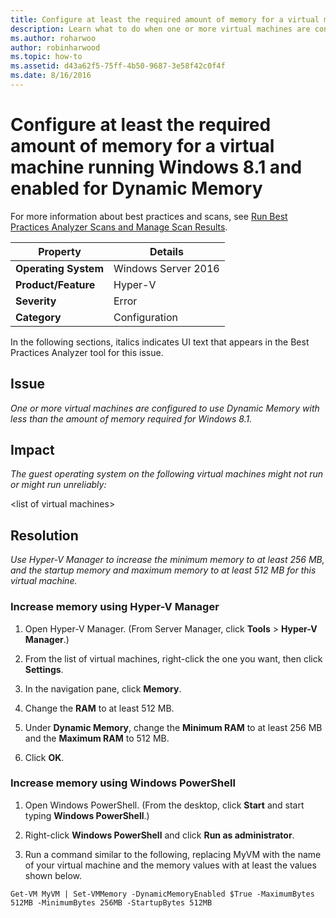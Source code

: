 ```yaml
---
title: Configure at least the required amount of memory for a virtual machine running Windows 8.1 and enabled for Dynamic Memory
description: Learn what to do when one or more virtual machines are configured to use Dynamic Memory with less than the amount of memory required for Windows 8.1.
ms.author: roharwoo
author: robinharwood
ms.topic: how-to
ms.assetid: d43a62f5-75ff-4b50-9687-3e58f42c0f4f
ms.date: 8/16/2016
---
```

# Configure at least the required amount of memory for a virtual machine running Windows 8.1 and enabled for Dynamic Memory

For more information about best practices and scans, see [Run Best Practices Analyzer Scans and Manage Scan Results](/previous-versions/windows/it-pro/windows-server-2012-R2-and-2012/hh831400(v=ws.11)).

|Property|Details|
|-|-|
|**Operating System**|Windows Server 2016|
|**Product/Feature**|Hyper-V|
|**Severity**|Error|
|**Category**|Configuration|

In the following sections, italics indicates UI text that appears in the Best Practices Analyzer tool for this issue.

## Issue
*One or more virtual machines are configured to use Dynamic Memory with less than the amount of memory required for Windows 8.1.*

## Impact
*The guest operating system on the following virtual machines might not run or might run unreliably:*

\<list of virtual machines>

## Resolution
*Use Hyper-V Manager to increase the minimum memory to at least 256 MB, and the startup memory and maximum memory to at least 512 MB for this virtual machine.*

### Increase memory using Hyper-V Manager

1.  Open Hyper-V Manager. (From Server Manager, click **Tools** > **Hyper-V Manager**.)

2.  From the list of virtual machines, right-click the one you want, then click **Settings**.

3.  In the navigation pane, click **Memory**.

4.  Change the **RAM** to at least 512 MB.

5.  Under **Dynamic Memory**,  change the **Minimum RAM** to at least 256 MB and the **Maximum RAM** to 512 MB.

6.  Click **OK**.

### Increase memory using Windows PowerShell

1.  Open Windows PowerShell. (From the desktop, click **Start** and start typing **Windows PowerShell**.)

2.  Right-click **Windows PowerShell** and click **Run as administrator**.

3.  Run a command similar to the following, replacing MyVM with the name  of your virtual machine and the memory values with at least the values shown below.

```
Get-VM MyVM | Set-VMMemory -DynamicMemoryEnabled $True -MaximumBytes 512MB -MinimumBytes 256MB -StartupBytes 512MB
```


